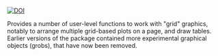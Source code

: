 [![DOI](https://zenodo.org/badge/5734/baptiste/gridextra.png)](http://dx.doi.org/10.5281/zenodo.11422)

Provides a number of user-level functions to work with "grid" graphics, notably to arrange multiple grid-based plots on a page, and draw tables. Earlier versions of the package contained more experimental graphical objects (grobs), that have now been removed.